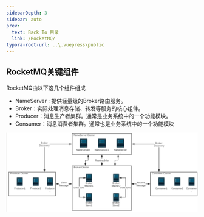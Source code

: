 ```yaml
---
sidebarDepth: 3
sidebar: auto
prev:
  text: Back To 目录
  link: /RocketMQ/
typora-root-url: ..\.vuepress\public
---
```




## RocketMQ关键组件

RocketMQ由以下这几个组件组成

- NameServer : 提供轻量级的Broker路由服务。
- Broker：实际处理消息存储、转发等服务的核心组件。
- Producer：消息生产者集群。通常是业务系统中的一个功能模块。
- Consumer：消息消费者集群。通常也是业务系统中的一个功能模块

![image](/images/RocketMQ/B324F92B57AD.jpg)